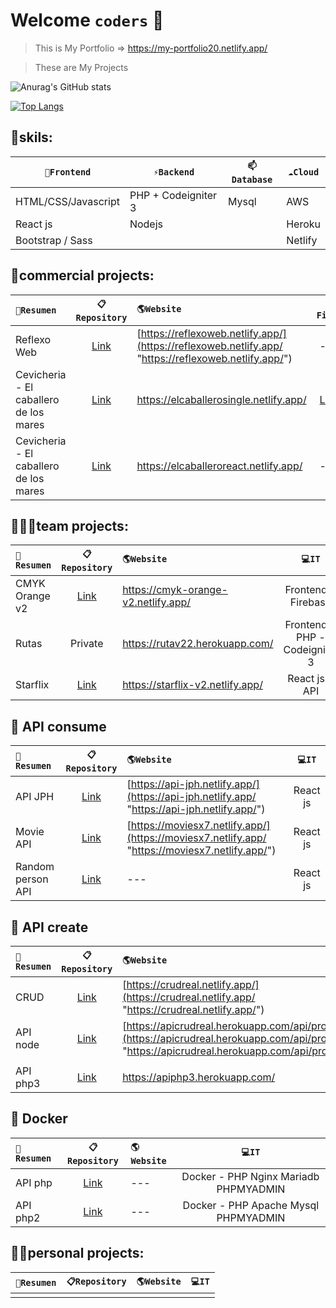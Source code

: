 # Welcome `coders` 👋

> This is My Portfolio => https://my-portfolio20.netlify.app/

> These are My Projects

![Anurag's GitHub stats](https://github-readme-stats.vercel.app/api?username=storres20&count_private=true&show_icons=true&theme=radical)

[![Top Langs](https://github-readme-stats.vercel.app/api/top-langs/?username=storres20&layout=compact)](https://github.com/anuraghazra/github-readme-stats)



## 🔭skils:

| `🔭Frontend` | `⚡Backend` | `📫Database` | `☁️Cloud` |
| ------ | ------ | ------ | ------ |
| HTML/CSS/Javascript | PHP + Codeigniter 3 | Mysql | AWS |
| React js | Nodejs |  | Heroku |
| Bootstrap / Sass |  |  | Netlify |


## 💼commercial projects:

|`🚀Resumen` | `📋Repository` | `🌎Website` | `🎨Figma` |
| :------ | :------: | :------ | :------: |
| Reflexo Web | [Link](https://github.com/storres20/reflexoWeb "Link") | [https://reflexoweb.netlify.app/](https://reflexoweb.netlify.app/ "https://reflexoweb.netlify.app/") | --- |
| Cevicheria - El caballero de los mares | [Link](https://github.com/storres20/elcaballerosingle "Link") | https://elcaballerosingle.netlify.app/ | [Link](https://www.figma.com/file/li6agWiNyBh7ptkjsp9aWR/cebicheria?node-id=0%3A1 "Link") |
| Cevicheria - El caballero de los mares | [Link](https://github.com/storres20/caballeroreact "Link") | https://elcaballeroreact.netlify.app/ | --- |


## 👨‍👦‍👦team projects:
|`🚀Resumen` | `📋Repository` | `🌎Website` | `💻IT` | `🎨Figma` |
| :------ | :------: | :------ | :------: | :------: |
| CMYK Orange v2 | [Link](https://github.com/storres20/cmyk-orange-v2 "Link") | https://cmyk-orange-v2.netlify.app/ | Frontend + Firebase | [Link](https://www.figma.com/file/6PfcEJtVOg1H9ot4owLjNl/ColabOrange-CMYK-fork?node-id=0%3A1 "Link") |
| Rutas | Private | https://rutav22.herokuapp.com/ | Frontend + PHP - Codeigniter 3 | [Link](https://www.figma.com/file/CV0BmYQEau9bLiV9oFfMqj/Rutas?node-id=0%3A1 "Link") |
| Starflix | [Link](https://github.com/storres20/starflix "Link") | https://starflix-v2.netlify.app/ | React js + API | --- |


## 🧩 API consume

|`🚀Resumen` | `📋Repository` | `🌎Website` | `💻IT` |
| :------ | :------: | :------ | :------: |
| API JPH | [Link](https://github.com/storres20/api-jph "Link") | [https://api-jph.netlify.app/](https://api-jph.netlify.app/ "https://api-jph.netlify.app/") | React js |
| Movie API | [Link](https://github.com/storres20/movies-react "Link") | [https://moviesx7.netlify.app/](https://moviesx7.netlify.app/ "https://moviesx7.netlify.app/") | React js |
| Random person API | [Link](https://github.com/storres20/random "Link") | --- | React js |


## 🧩 API create

|`🚀Resumen` | `📋Repository` | `🌎Website` | `💻IT` |
| :------ | :------: | :------ | :------: |
| CRUD | [Link](https://github.com/storres20/crud "Link") | [https://crudreal.netlify.app/](https://crudreal.netlify.app/ "https://crudreal.netlify.app/") | React js |
| API node | [Link](https://github.com/storres20/api "Link") | [https://apicrudreal.herokuapp.com/api/products](https://apicrudreal.herokuapp.com/api/products "https://apicrudreal.herokuapp.com/api/products") | Node js |
|  |  |  |  |
| API php3 | [Link](https://github.com/storres20/apiphp3 "Link") | https://apiphp3.herokuapp.com/ | PHP |


## 🐳 Docker

|`🚀Resumen` | `📋Repository` | `🌎Website` | `💻IT` |
| :------ | :------: | :------ | :------: |
| API php | [Link](https://github.com/storres20/apiphp "Link") | --- | Docker - PHP Nginx Mariadb PHPMYADMIN |
| API php2 | [Link](https://github.com/storres20/apiphp2 "Link") | --- | Docker - PHP Apache Mysql PHPMYADMIN |


## 👨‍💻personal projects:

|`🚀Resumen` | `📋Repository` | `🌎Website` | `💻IT` |
| :------ | :------: | :------ | :------: |
| | | | |




<!--
**storres20/storres20** is a ✨ _special_ ✨ repository because its `README.md` (this file) appears on your GitHub profile.

Here are some ideas to get you started:

- 🔭 I’m currently working on ...
- 🌱 I’m currently learning ...
- 👯 I’m looking to collaborate on ...
- 🤔 I’m looking for help with ...
- 💬 Ask me about ...
- 📫 How to reach me: ...
- 😄 Pronouns: ...
- ⚡ Fun fact: ...
-->
